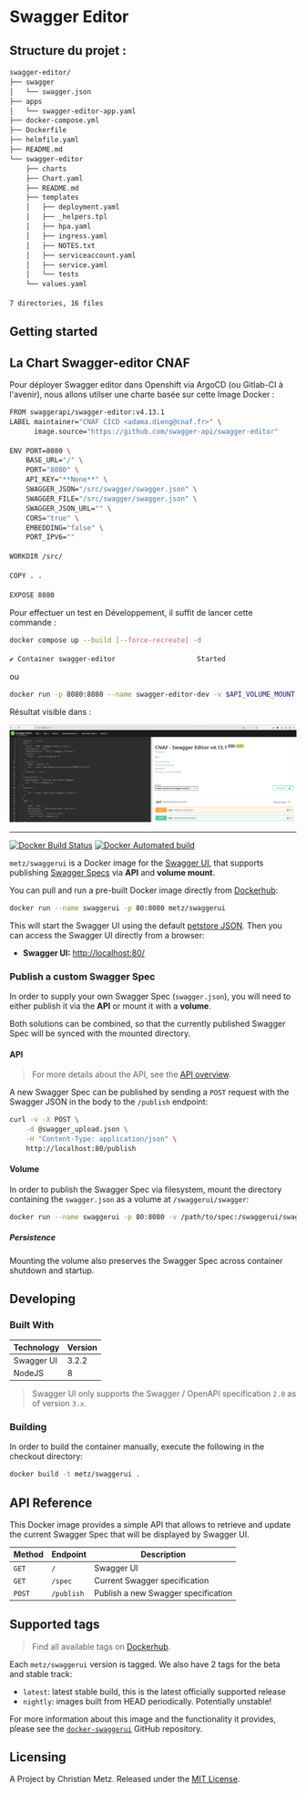 # Swagger Editor


## Structure du projet :

```sh
swagger-editor/
├── swagger
│   └── swagger.json
├── apps
│   └── swagger-editor-app.yaml
├── docker-compose.yml
├── Dockerfile
├── helmfile.yaml
├── README.md
└── swagger-editor
    ├── charts
    ├── Chart.yaml
    ├── README.md
    ├── templates
    │   ├── deployment.yaml
    │   ├── _helpers.tpl
    │   ├── hpa.yaml
    │   ├── ingress.yaml
    │   ├── NOTES.txt
    │   ├── serviceaccount.yaml
    │   ├── service.yaml
    │   └── tests
    └── values.yaml

7 directories, 16 files
```


## Getting started




## La Chart Swagger-editor CNAF

Pour déployer Swagger editor dans Openshift via ArgoCD (ou Gitlab-CI à l'avenir), nous allons utilser une charte basée sur cette Image Docker :

```sh
FROM swaggerapi/swagger-editor:v4.13.1
LABEL maintainer="CNAF CICD <adama.dieng@cnaf.fr>" \
      image.source="https://github.com/swagger-api/swagger-editor"

ENV PORT=8080 \
    BASE_URL="/" \
    PORT="8080" \
    API_KEY="**None**" \
    SWAGGER_JSON="/src/swagger/swagger.json" \
    SWAGGER_FILE="/src/swagger/swagger.json" \
    SWAGGER_JSON_URL="" \
    CORS="true" \
    EMBEDDING="false" \
    PORT_IPV6=""

WORKDIR /src/

COPY . .

EXPOSE 8080
```

Pour effectuer un test en Développement, il suffit de lancer cette commande :


```sh
docker compose up --build [--force-recreate] -d

✔ Container swagger-editor                    Started
```
ou

```sh
docker run -p 8080:8080 --name swagger-editor-dev -v $API_VOLUME_MOUNT:/src/swagger/swagger.json $(docker build -q .)
```

Résultat visible dans :

![Swagger IHM](./resources/img/swagger-ihm.png)




---



[![Docker Build Status](https://img.shields.io/docker/build/metz/swaggerui.svg)](https://hub.docker.com/r/metz/swaggerui/)
[![Docker Automated build](https://img.shields.io/docker/automated/metz/swaggerui.svg)](https://hub.docker.com/r/metz/swaggerui/)

`metz/swaggerui` is a Docker image for the [Swagger UI](https://swagger.io/swagger-ui/), that supports publishing [Swagger Specs](https://swagger.io/specification/) via **API** and **volume mount**.


You can pull and run a pre-built Docker image directly from [Dockerhub](https://hub.docker.com/r/metz/swaggerui/):

```sh
docker run --name swaggerui -p 80:8080 metz/swaggerui
```

This will start the Swagger UI using the default [petstore JSON](http://petstore.swagger.io/v2/swagger.json). Then you can access the Swagger UI directly from a browser:

- **Swagger UI:** [http://localhost:80/](http://localhost/)

### Publish a custom Swagger Spec

In order to supply your own Swagger Spec (`swagger.json`), you will need to either publish it via the **API** or mount it with a **volume**.

Both solutions can be combined, so that the currently published Swagger Spec will be synced with the mounted directory.

#### API

> For more details about the API, see the [API overview](#api-reference).

A new Swagger Spec can be published by sending a `POST` request with the Swagger JSON in the body to the `/publish` endpoint:

```sh
curl -v -X POST \
	-d @swagger_upload.json \
	-H "Content-Type: application/json" \
	http://localhost:80/publish
```

#### Volume

In order to publish the Swagger Spec via filesystem, mount the directory containing the `swagger.json` as a volume at `/swaggerui/swagger`:

```sh
docker run --name swaggerui -p 80:8080 -v /path/to/spec:/swaggerui/swagger metz/swaggerui
```

##### Persistence

Mounting the volume also preserves the Swagger Spec across container shutdown and startup.

## Developing

### Built With

Technology | Version
---------- | -------
Swagger UI | 3.2.2
NodeJS     | 8

> Swagger UI only supports the Swagger / OpenAPI specification `2.0` as of version `3.x`.

### Building

In order to build the container manually, execute the following in the checkout directory:

```sh
docker build -t metz/swaggerui .
```

## API Reference

This Docker image provides a simple API that allows to retrieve and update the current Swagger Spec that will be displayed by Swagger UI.

Method | Endpoint   | Description
------ | ---------- | -----------
`GET`  | `/`        | Swagger UI
`GET`  | `/spec`    | Current Swagger specification
`POST` | `/publish` | Publish a new Swagger specification

## Supported tags

> Find all available tags on [Dockerhub](https://hub.docker.com/r/metz/swaggerui/tags/).

Each `metz/swaggerui` version is tagged. We also have 2 tags for the beta and stable track:

- `latest`: latest stable build, this is the latest officially supported release
- `nightly`: images built from HEAD periodically. Potentially unstable!

For more information about this image and the functionality it provides, please see the [`docker-swaggerui`](https://github.com/christianmetz/docker-swaggerui) GitHub repository.

## Licensing

A Project by Christian Metz.
Released under the [MIT License](LICENSE).
